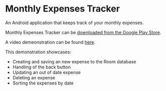 # Monthly Expenses Tracker
An Android application that keeps track of your monthly expenses. 

Monthly Expenses Tracker can be [downloaded from the Google Play Store](https://play.google.com/store).

A video demeonstration can be found [here](https://streamable.com/7d5nzz). 

This demonstration showcases:

* Creating and saving an new expense to the Room database
* Handling of the back button
* Updating an out of date expense
* Deleting an expense
* Sorting the expenses by date
